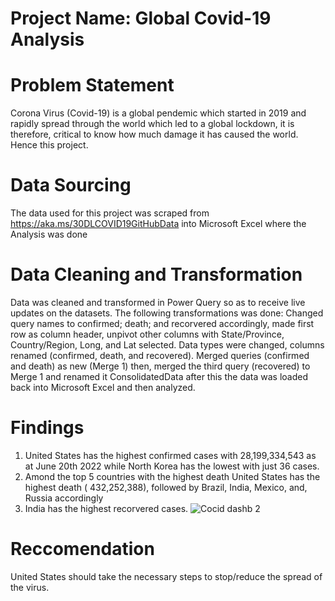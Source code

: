 # Project Name: Global Covid-19 Analysis

# Problem Statement

Corona Virus (Covid-19) is a global pendemic which started in 2019 and rapidly spread through the world which led to a global lockdown, it is therefore, critical to know how much damage it has caused the world. Hence this project.

# Data Sourcing

The data used for this project was scraped from https://aka.ms/30DLCOVID19GitHubData into Microsoft Excel where the Analysis was done

# Data Cleaning and Transformation

Data was cleaned and transformed in Power Query so as to receive live updates on the datasets. The following transformations was done:
Changed query names to confirmed; death; and recorvered accordingly, made first row as column header, unpivot other columns with State/Province, Country/Region, Long, and Lat selected. Data types were changed, columns renamed (confirmed, death, and recovered). Merged queries (confirmed and death) as new (Merge 1) then, merged the third query (recovered) to Merge 1 and renamed it ConsolidatedData after this the data was loaded back into Microsoft Excel and then analyzed.


# Findings

1. United States has the highest confirmed cases with  28,199,334,543 as at June 20th 2022 while North Korea has the lowest with just 36 cases.
2. Amond the top 5 countries with the highest death United States has the highest death ( 432,252,388), followed by Brazil, India, Mexico, and, Russia accordingly
3. India has the highest recorvered cases.
![Cocid dashb  2](https://user-images.githubusercontent.com/107144786/175726732-b2e856e3-611b-4dbd-b950-2b4c9e8a4992.JPG)

# Reccomendation

United States should take the necessary steps to stop/reduce the spread of the virus.
